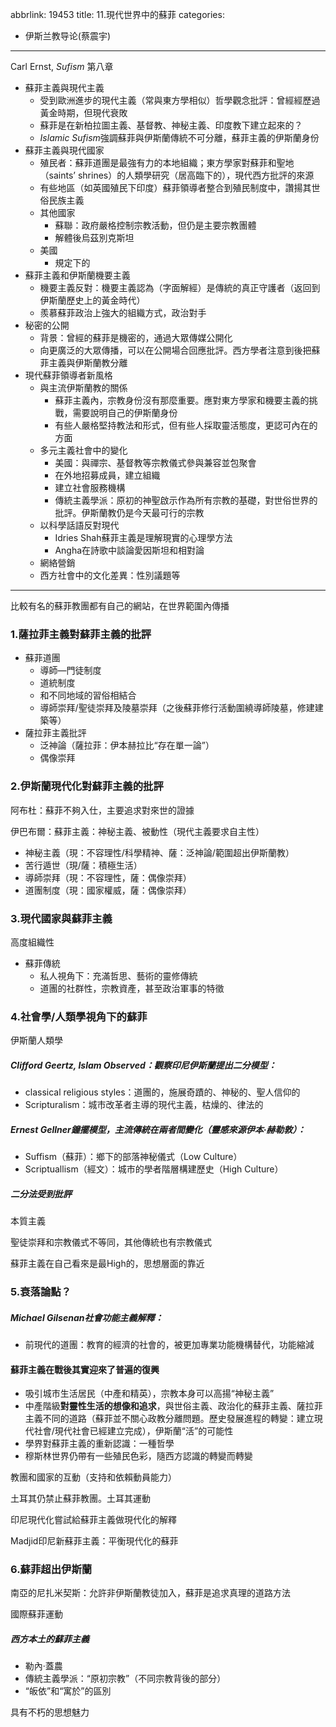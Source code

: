 abbrlink: 19453
title: 11.現代世界中的蘇菲
categories:
  - 伊斯兰教导论(蔡震宇)
---
Carl Ernst, *Sufism* 第八章

- 蘇菲主義與現代主義
	- 受到歐洲進步的現代主義（常與東方學相似）哲學觀念批評：曾經經歷過黃金時期，但現代衰敗
	- 蘇菲是在新柏拉圖主義、基督教、神秘主義、印度教下建立起來的？
	- *Islamic Sufism*強調蘇菲與伊斯蘭傳統不可分離，蘇菲主義的伊斯蘭身份
- 蘇菲主義與現代國家
	- 殖民者：蘇菲道團是最強有力的本地組織；東方學家對蘇菲和聖地（saints’ shrines）的人類學研究（居高臨下的），現代西方批評的來源
	- 有些地區（如英國殖民下印度）蘇菲領導者整合到殖民制度中，讚揚其世俗民族主義
	- 其他國家
		- 蘇聯：政府嚴格控制宗教活動，但仍是主要宗教團體
		- 解體後烏茲別克斯坦
	- 美國
		- 規定下的
- 蘇菲主義和伊斯蘭機要主義
	- 機要主義反對：機要主義認為（字面解經）是傳統的真正守護者（返回到伊斯蘭歷史上的黃金時代）
	- 羨慕蘇菲政治上強大的組織方式，政治對手
- 秘密的公開
	- 背景：曾經的蘇菲是機密的，通過大眾傳媒公開化
	- 向更廣泛的大眾傳播，可以在公開場合回應批評。西方學者注意到後把蘇菲主義與伊斯蘭教分離
- 現代蘇菲領導者新風格
	- 與主流伊斯蘭教的關係
		- 蘇菲主義內，宗教身份沒有那麼重要。應對東方學家和機要主義的挑戰，需要說明自己的伊斯蘭身份
		- 有些人嚴格堅持教法和形式，但有些人採取靈活態度，更認可內在的方面
	- 多元主義社會中的變化
		- 美國：與禪宗、基督教等宗教儀式參與兼容並包聚會
		- 在外地招募成員，建立組織
		- 建立社會服務機構
		- 傳統主義學派：原初的神聖啟示作為所有宗教的基礎，對世俗世界的批評。伊斯蘭教仍是今天最可行的宗教
	- 以科學話語反對現代
		- Idries Shah蘇菲主義是理解現實的心理學方法
		- Angha在詩歌中談論愛因斯坦和相對論
	- 網絡營銷
	- 西方社會中的文化差異：性別議題等

***

比較有名的蘇菲教團都有自己的網站，在世界範圍內傳播

### 1.薩拉菲主義對蘇菲主義的批評

- 蘇菲道團
	- 導師—門徒制度
	- 道統制度
	- 和不同地域的習俗相結合
	- 導師崇拜/聖徒崇拜及陵墓崇拜（之後蘇菲修行活動圍繞導師陵墓，修建建築等）
- 薩拉菲主義批評
	- 泛神論（薩拉菲：伊本赫拉比“存在單一論”）
	- 偶像崇拜

### 2.伊斯蘭現代化對蘇菲主義的批評

阿布杜：蘇菲不夠入仕，主要追求對來世的證據

伊巴布爾：蘇菲主義：神秘主義、被動性（現代主義要求自主性）

- 神秘主義（現：不容理性/科學精神、薩：泛神論/範圍超出伊斯蘭教）
- 苦行遁世（現/薩：積極生活）
- 導師崇拜（現：不容理性，薩：偶像崇拜）
- 道團制度（現：國家權威，薩：偶像崇拜）

### 3.現代國家與蘇菲主義

高度組織性

- 蘇菲傳統
	- 私人視角下：充滿哲思、藝術的靈修傳統
	- 道團的社群性，宗教資產，甚至政治軍事的特徵

### 4.社會學/人類學視角下的蘇菲

伊斯蘭人類學

##### Clifford Geertz, *Islam Observed*：觀察印尼伊斯蘭提出二分模型：

- classical religious styles：道團的，施展奇蹟的、神秘的、聖人信仰的
- Scripturalism：城市改革者主導的現代主義，枯燥的、律法的

##### Ernest Gellner鐘擺模型，主流傳統在兩者間變化（靈感來源伊本·赫勒敦）：

- Suffism（蘇菲）：鄉下的部落神秘儀式（Low Culture）
- Scriptuallism（經文）：城市的學者階層構建歷史（High Culture）

##### 二分法受到批評

本質主義

聖徒崇拜和宗教儀式不等同，其他傳統也有宗教儀式

蘇菲主義在自己看來是最High的，思想層面的靠近

### 5.衰落論點？

##### Michael Gilsenan社會功能主義解釋：

- 前現代的道團：教育的經濟的社會的，被更加專業功能機構替代，功能縮減

#### 蘇菲主義在戰後其實迎來了普遍的復興

- 吸引城市生活居民（中產和精英），宗教本身可以高揚“神秘主義”
- 中產階級**對靈性生活的想像和追求**，與世俗主義、政治化的蘇菲主義、薩拉菲主義不同的道路（蘇菲並不關心政教分離問題。歷史發展進程的轉變：建立現代社會/現代社會已經建立完成），伊斯蘭“活”的可能性
- 學界對蘇菲主義的重新認識：一種哲學
- 穆斯林世界仍帶有一些殖民色彩，隨西方認識的轉變而轉變

教團和國家的互動（支持和依賴動員能力）

土耳其仍禁止蘇菲教團。土耳其運動

印尼現代化嘗試給蘇菲主義做現代化的解釋

Madjid印尼新蘇菲主義：平衡現代化的蘇菲

### 6.蘇菲超出伊斯蘭

南亞的尼扎米契斯：允許非伊斯蘭教徒加入，蘇菲是追求真理的道路方法

國際蘇菲運動

##### 西方本土的蘇菲主義

- 勒內·蓋農
- 傳統主義學派：“原初宗教”（不同宗教背後的部分）
- “皈依”和“寓於”的區別

具有不朽的思想魅力